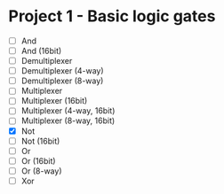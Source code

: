 # Project 1 - Basic logic gates

- [ ] And
- [ ] And (16bit)
- [ ] Demultiplexer
- [ ] Demultiplexer (4-way)
- [ ] Demultiplexer (8-way)
- [ ] Multiplexer
- [ ] Multiplexer (16bit)
- [ ] Multiplexer (4-way, 16bit)
- [ ] Multiplexer (8-way, 16bit)
- [x] Not
- [ ] Not (16bit)
- [ ] Or
- [ ] Or (16bit)
- [ ] Or (8-way)
- [ ] Xor